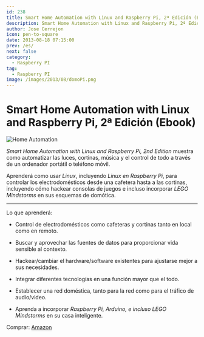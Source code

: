```yaml
---
id: 238
title: Smart Home Automation with Linux and Raspberry Pi, 2ª Edición (Ebook)
description: Smart Home Automation with Linux and Raspberry Pi, 2ª Edición (Ebook)
author: Jose Cerrejon
icon: pen-to-square
date: 2013-08-18 07:15:00
prev: /es/
next: false
category:
  - Raspberry PI
tag:
  - Raspberry PI
image: /images/2013/08/domoPi.png
---
```


# Smart Home Automation with Linux and Raspberry Pi, 2ª Edición (Ebook)

![Home Automation](/images/2013/08/domoPi.png)

*Smart Home Automation with Linux and Raspberry Pi, 2nd Edition* muestra como automatizar las luces, cortinas, música y el control de todo a través de un ordenador portátil o teléfono móvil.

Aprenderá como usar *Linux*, incluyendo *Linux en Raspberry Pi*, para controlar los electrodomésticos desde una cafetera hasta a las cortinas, incluyendo cómo hackear consolas de juegos e incluso incorporar *LEGO Mindstorms* en sus esquemas de domótica.

- - -
Lo que aprenderá:

* Control de electrodomésticos como cafeteras y cortinas tanto en local como en remoto.

* Buscar y aprovechar las fuentes de datos para proporcionar vida sensible al contexto.

* Hackear/cambiar el hardware/software existentes para ajustarse mejor a sus necesidades.

* Integrar diferentes tecnologías en una función mayor que el todo.

* Establecer una red doméstica, tanto para la red como para el tráfico de audio/video.

* Aprenda a incorporar *Raspberry Pi, Arduino, e incluso LEGO Mindstorms* en su casa inteligente.

Comprar: [Amazon](http://www.amazon.co.uk/Smart-Automation-Linux-Raspberry-Edition/dp/143025887X)